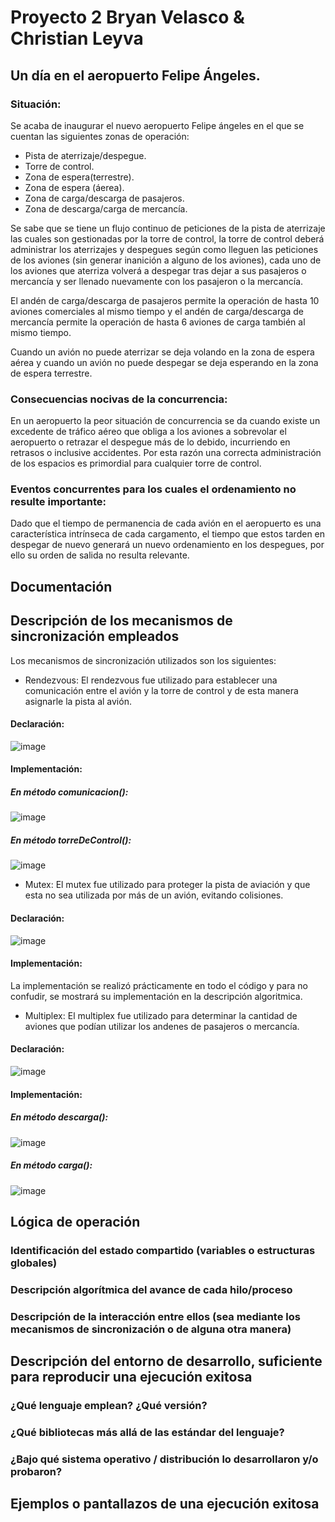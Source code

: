 
# Proyecto 2 Bryan Velasco & Christian Leyva
## Un día en el aeropuerto Felipe Ángeles.
### Situación:
Se acaba de inaugurar el nuevo aeropuerto Felipe ángeles en el que se cuentan las siguientes zonas de operación:
- Pista de aterrizaje/despegue.
- Torre de control.
- Zona de espera(terrestre).
- Zona de espera (áerea).
- Zona de carga/descarga de pasajeros.
- Zona de descarga/carga de mercancía.

Se sabe que se tiene un flujo continuo de peticiones de la pista de aterrizaje las cuales son gestionadas por 
la torre de control, la torre de control deberá administrar los aterrizajes y despegues según como lleguen las 
peticiones de los aviones (sin generar inanición a alguno de los aviones), cada uno de los aviones que aterriza 
volverá a despegar tras dejar a sus pasajeros o mercancía y ser llenado nuevamente con los pasajeron o la mercancía.

El andén de carga/descarga de pasajeros permite la operación de hasta 10 aviones comerciales al mismo tiempo
y el andén de carga/descarga de mercancía permite la operación de hasta 6 aviones de carga también al mismo tiempo.

Cuando un avión no puede aterrizar se deja volando en la zona de espera aérea y cuando un avión no puede despegar 
se deja esperando en la zona de espera terrestre.

### Consecuencias nocivas de la concurrencia:
En un aeropuerto la peor situación de concurrencia se da cuando existe un excedente de tráfico aéreo que obliga a 
los aviones a sobrevolar el aeropuerto o retrazar el despegue más de lo debido, incurriendo en retrasos o inclusive
accidentes. Por esta razón una correcta administración de los espacios es primordial para cualquier torre de control.

### Eventos concurrentes para los cuales el ordenamiento no resulte importante:
Dado que el tiempo de permanencia de cada avión en el aeropuerto es una característica intrínseca de cada cargamento,
el tiempo que estos tarden en despegar de nuevo generará un nuevo ordenamiento en los despegues, por ello su orden de 
salida no resulta relevante.

## Documentación
## Descripción de los mecanismos de sincronización empleados
Los mecanismos de sincronización utilizados son los siguientes:
  - Rendezvous: El rendezvous fue utilizado para establecer una comunicación entre el avión y la torre de control y de
  esta manera asignarle la pista al avión.  
  #### Declaración:  
  ![image](https://user-images.githubusercontent.com/86135452/161147861-90406903-097f-4cc0-933d-9d3cae45edf0.png)  
  #### Implementación:  
  ##### En método comunicacion():  
  ![image](https://user-images.githubusercontent.com/86135452/161148569-a7ce9d36-6c4d-40ca-beb8-84ce9f818189.png)  
  ##### En método torreDeControl():  
  ![image](https://user-images.githubusercontent.com/86135452/161148693-58b0fbe3-9809-44c3-a9b7-a6655466f131.png)  
  - Mutex: El mutex fue utilizado para proteger la pista de aviación y que esta no sea utilizada por más de un avión,
  evitando colisiones.
  #### Declaración:  
  ![image](https://user-images.githubusercontent.com/86135452/161149697-2da6a27f-7c53-4523-8353-bd3168931a43.png)  
  #### Implementación:  
  La implementación se realizó prácticamente en todo el código y para no confudir, se mostrará su implementación en la
  descripción algoritmica.
  - Multiplex: El multiplex fue utilizado para determinar la cantidad de aviones que podían utilizar los andenes de pasajeros o mercancía.
  #### Declaración:  
  ![image](https://user-images.githubusercontent.com/86135452/161150299-f0c42395-b9a1-4cdd-9f51-b74b0feb94a2.png)  
  #### Implementación:  
  ##### En método descarga():  
  ![image](https://user-images.githubusercontent.com/86135452/161150410-2f6c318f-9555-4f0d-80fc-b4404e59d06a.png)  
  ##### En método carga():  
  ![image](https://user-images.githubusercontent.com/86135452/161150483-ecb92c7a-0964-4db1-a372-5b48a3a86285.png)  


## Lógica de operación
### Identificación del estado compartido (variables o estructuras globales)
### Descripción algorítmica del avance de cada hilo/proceso
### Descripción de la interacción entre ellos (sea mediante los mecanismos de sincronización o de alguna otra manera)
## Descripción del entorno de desarrollo, suficiente para reproducir una ejecución exitosa
### ¿Qué lenguaje emplean? ¿Qué versión?
### ¿Qué bibliotecas más allá de las estándar del lenguaje?
### ¿Bajo qué sistema operativo / distribución lo desarrollaron y/o probaron?
## Ejemplos o pantallazos de una ejecución exitosa
